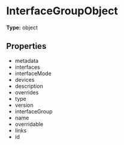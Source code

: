 # InterfaceGroupObject


**Type:** object

## Properties
* metadata
* interfaces
* interfaceMode
* devices
* description
* overrides
* type
* version
* interfaceGroup
* name
* overridable
* links
* id
